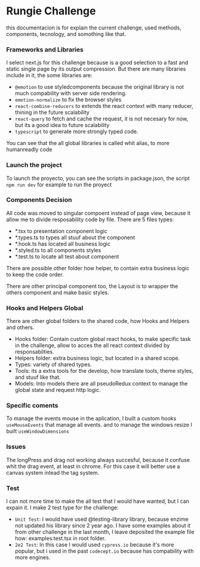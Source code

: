 # Rungie Challenge

this documentacion is for explain the current challenge, used methods, components, tecnology, and somothing like that.

### Frameworks and Libraries

I select next.js for this challenge because is a good selection to a fast and static single page by its output compression.
But there are many libraries include in it, the some libraries are:

- `@emotion` to use styledcomponents because the original library is not much compability with server side rendering.
- `emotion-normalize` to fix the browser styles
- `react-combine-reducers` to extends the react context with many reducer, thining in the future scalability
- `react-query` to fetch and cache the request, it is not necesary for now, but its a good idea to future scalability
- `typescript` to generate more strongly typed code.

You can see that the all global libraries is called whit alias, to more humanreadly code

### Launch the project

To launch the proyecto, you can see the scripts in package.json, the script `npm run dev` for example to run the proyect

### Components Decision

All code was moved to singular compoent instead of page view, because it allow me to divide resposability code by file.
There are 5 files types:

- \*.tsx to presentation component logic
- \*.types.ts to types all stuuf about the component
- \*.hook.ts has located all business logic
- \*.styled.ts to all components styles
- \*.test.ts to locate all test about component

There are possible other folder how helper, to contain extra business logic to keep the code order.

There are other principal component too, the Layout is to wrapper the others component and make basic styles.

### Hooks and Helpers Global

There are other global folders to the shared code, how Hooks and Helpers and others.

- Hooks folder: Contain custom global react hooks, to make specific task in the challenge, allow to acces the all react context divided by responsabilties.
- Helpers folder: extra business logic, but located in a shared scope.
- Types: variety of shared types.
- Tools: its a extra tools for the develop, how translate tools, theme styles, and stuuf like that.
- Models: Into models there are all pseudoRedux context to manage the global state and request http logic.

### Specific coments

To manage the events mouse in the aplication, I built a custom hooks `useMouseEvents` that manage all events. and to manage the windows resize I built `useWindowDimensions`

### Issues

The longPress and drag not working always succesful, because it confuse whit the drag event, at least in chrome. For this case it will better use a canvas system intead the tag system.

### Test

I can not more time to make the all test that I would have wanted, but I can expain it. I make 2 test type for the challenge:

- `Unit Test`: I would have used @testing-library library, because enzime not updated his library since 2 year ago. I have some examples about it from other challenge in the last month, I leave deposited the example file how: examples.test.tsx in root folder.
- `2e2 Test`: In this case I would used `cypress.io` because it's more popular, but i used in the past `codecept.io` because has compability with more engines.
